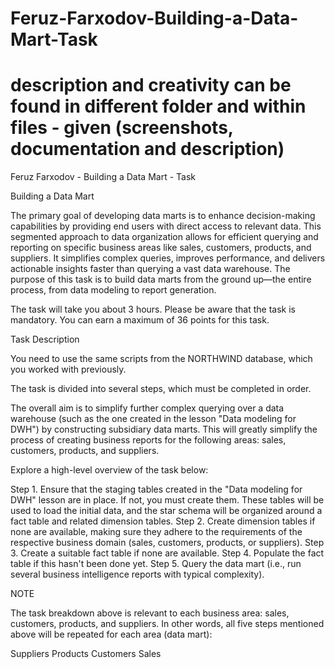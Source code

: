 # Feruz-Farxodov-Building-a-Data-Mart-Task
# description and creativity can be found in different folder and within files - given (screenshots, documentation and description)
Feruz Farxodov - Building a Data Mart - Task

Building a Data Mart

The primary goal of developing data marts is to enhance decision-making capabilities by providing end users with direct access to relevant data. This segmented approach to data organization allows for efficient querying and reporting on specific business areas like sales, customers, products, and suppliers. It simplifies complex queries, improves performance, and delivers actionable insights faster than querying a vast data warehouse. The purpose of this task is to build data marts from the ground up—the entire process, from data modeling to report generation.


The task will take you about 3 hours.
Please be aware that the task is mandatory.
You can earn a maximum of 36 points for this task.

Task Description

You need to use the same scripts from the NORTHWIND database, which you worked with previously.

The task is divided into several steps, which must be completed in order.

The overall aim is to simplify further complex querying over a data warehouse (such as the one created in the lesson "Data modeling for DWH") by constructing subsidiary data marts. This will greatly simplify the process of creating business reports for the following areas: sales, customers, products, and suppliers.

Explore a high-level overview of the task below:

Step 1. Ensure that the staging tables created in the "Data modeling for DWH" lesson are in place. If not, you must create them.
These tables will be used to load the initial data, and the star schema will be organized around a fact table and related dimension tables.
Step 2. Create dimension tables if none are available, making sure they adhere to the requirements of the respective business domain (sales, customers, products, or suppliers).
Step 3. Create a suitable fact table if none are available.
Step 4. Populate the fact table if this hasn't been done yet.
Step 5. Query the data mart (i.e., run several business intelligence reports with typical complexity).

NOTE

The task breakdown above is relevant to each business area: sales, customers, products, and suppliers. In other words, all five steps mentioned above will be repeated for each area (data mart):

Suppliers
Products
Customers
Sales
